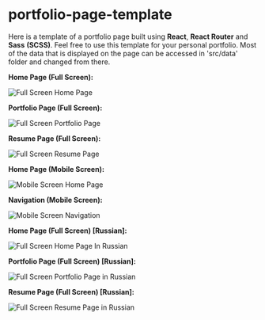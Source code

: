 # portfolio-page-template

Here is a template of a portfolio page built using **React**, **React Router** and **Sass** **(SCSS)**. Feel free to use this template for your personal portfolio. Most of the data that is displayed on the page can be accessed in 'src/data' folder and changed from there.

**Home Page (Full Screen):**

![Full Screen Home Page](https://i.imgur.com/GA4pZw4.jpg)

**Portfolio Page (Full Screen):**

![Full Screen Portfolio Page](https://i.imgur.com/dt3hZBl.jpg)

**Resume Page (Full Screen):**

![Full Screen Resume Page](https://i.imgur.com/GA4pZw4.jpg)

**Home Page (Mobile Screen):**

![Mobile Screen Home Page](https://i.imgur.com/nCMKx6j.jpg)

**Navigation (Mobile Screen):**

![Mobile Screen Navigation](https://i.imgur.com/jQ2k6zz.jpg)

**Home Page (Full Screen) [Russian]:**

![Full Screen Home Page In Russian](https://i.imgur.com/aQnmKOt.jpg)

**Portfolio Page (Full Screen) [Russian]:**

![Full Screen Portfolio Page in Russian](https://i.imgur.com/LLX9ZvI.jpg)

**Resume Page (Full Screen) [Russian]:**

![Full Screen Resume Page in Russian](https://i.imgur.com/DKptBy7.jpg)
